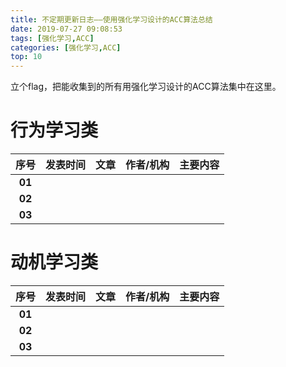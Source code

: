 ```yaml
---
title: 不定期更新日志——使用强化学习设计的ACC算法总结
date: 2019-07-27 09:08:53
tags: [强化学习,ACC]
categories: [强化学习,ACC]
top: 10
---
```


立个flag，把能收集到的所有用强化学习设计的ACC算法集中在这里。

# 行为学习类

| **序号** | **发表时间** | **文章** | **作者/机构** | **主要内容** |
| :------: | :----------: | :------- | :------------ | ------------ |
|  **01**  |              |          |               |              |
|  **02**  |              |          |               |              |
|  **03**  |              |          |               |              |



# 动机学习类

| **序号** | **发表时间** | **文章** | **作者/机构** | **主要内容** |
| :------: | :----------: | -------- | ------------- | ------------ |
|  **01**  |              |          |               |              |
|  **02**  |              |          |               |              |
|  **03**  |              |          |               |              |


